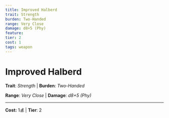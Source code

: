 ```yaml
---
title: Improved Halberd
trait: Strength
burden: Two-Handed
range: Very Close
damage: d8+5 (Phy)
feature: 
tier: 2
cost: 1
tags: weapon
---
```

# Improved Halberd

**Trait**: _Strength_ | **Burden**: _Two-Handed_

**Range**: _Very Close_ | **Damage**: _d8+5 (Phy)_

___
**Cost:** 1💰 | **Tier**: 2
